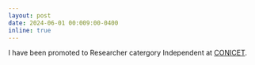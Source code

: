```yaml
---
layout: post
date: 2024-06-01 00:009:00-0400
inline: true
---
```


I have been promoted to Researcher catergory Independent at [CONICET](https://reacts2024.github.io). 
